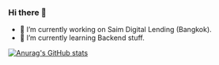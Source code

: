 ### Hi there 👋

- 🔭 I’m currently working on Saim Digital Lending (Bangkok).
- 🌱 I’m currently learning Backend stuff.


[![Anurag's GitHub stats](https://github-readme-stats.vercel.app/api?username=Kotchanit)](https://github.com/Kotchanit/github-readme-stats)
